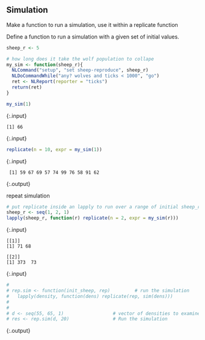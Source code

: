 ---
---

## Simulation

Make a function to run a simulation, use it within a replicate function

Define a function to run a simulation with a given set of initial values. 


~~~r
sheep_r <- 5

# how long does it take the wolf population to collape
my_sim <- function(sheep_r){
  NLCommand("setup", "set sheep-reproduce", sheep_r)
  NLDoCommandWhile("any? wolves and ticks < 1000", "go")
  ret <- NLReport(reporter = "ticks")
  return(ret)
}

my_sim(1)
~~~
{:.input}
~~~
[1] 66
~~~
{:.input}
~~~r
replicate(n = 10, expr = my_sim(1))
~~~
{:.input}
~~~
 [1] 59 67 69 57 74 99 76 58 91 62
~~~
{:.output}

repeat simulation


~~~r
# put replicate inside an lapply to run over a range of initial sheep_r values
sheep_r <- seq(1, 2, 1)
lapply(sheep_r, function(r) replicate(n = 2, expr = my_sim(r)))
~~~
{:.input}
~~~
[[1]]
[1] 71 68

[[2]]
[1] 373  73
~~~
{:.input}
~~~r
# 
# rep.sim <- function(init_sheep, rep)         # run the simulation
#   lapply(density, function(dens) replicate(rep, sim(dens)))
# 
# 
# d <- seq(55, 65, 1)                  # vector of densities to examine
# res <- rep.sim(d, 20)                # Run the simulation
~~~
{:.output}

  
